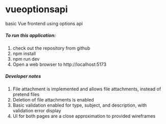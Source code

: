 # vueoptionsapi

basic Vue frontend using options api

##### To run this application:

1. check out the repository from github
2. npm install
3. npm run dev
4. Open a web browser to http://localhost:5173

##### Developer notes

1. File attachment is implemented and allows file attachments, instead of pretend files
2. Deletion of file attachments is enabled
3. Basic validation enabled for type, subject, and description, with validation error display
4. UI for both pages are a close approximation to provided wireframes
